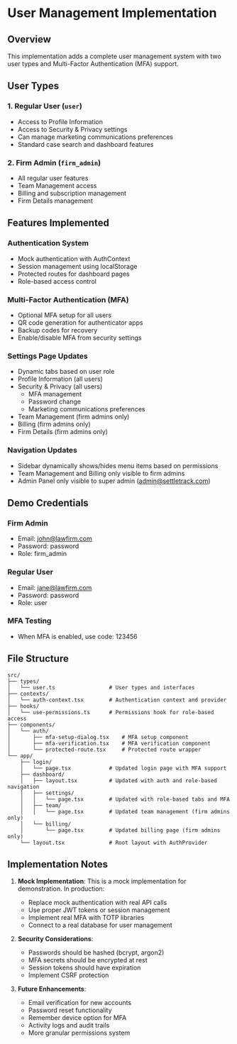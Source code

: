 # User Management Implementation

## Overview

This implementation adds a complete user management system with two user types and Multi-Factor Authentication (MFA) support.

## User Types

### 1. Regular User (`user`)

- Access to Profile Information
- Access to Security & Privacy settings
- Can manage marketing communications preferences
- Standard case search and dashboard features

### 2. Firm Admin (`firm_admin`)

- All regular user features
- Team Management access
- Billing and subscription management
- Firm Details management

## Features Implemented

### Authentication System

- Mock authentication with AuthContext
- Session management using localStorage
- Protected routes for dashboard pages
- Role-based access control

### Multi-Factor Authentication (MFA)

- Optional MFA setup for all users
- QR code generation for authenticator apps
- Backup codes for recovery
- Enable/disable MFA from security settings

### Settings Page Updates

- Dynamic tabs based on user role
- Profile Information (all users)
- Security & Privacy (all users)
  - MFA management
  - Password change
  - Marketing communications preferences
- Team Management (firm admins only)
- Billing (firm admins only)
- Firm Details (firm admins only)

### Navigation Updates

- Sidebar dynamically shows/hides menu items based on permissions
- Team Management and Billing only visible to firm admins
- Admin Panel only visible to super admin (admin@settletrack.com)

## Demo Credentials

### Firm Admin

- Email: john@lawfirm.com
- Password: password
- Role: firm_admin

### Regular User

- Email: jane@lawfirm.com
- Password: password
- Role: user

### MFA Testing

- When MFA is enabled, use code: 123456

## File Structure

```
src/
├── types/
│   └── user.ts                 # User types and interfaces
├── contexts/
│   └── auth-context.tsx        # Authentication context and provider
├── hooks/
│   └── use-permissions.ts      # Permissions hook for role-based access
├── components/
│   └── auth/
│       ├── mfa-setup-dialog.tsx    # MFA setup component
│       ├── mfa-verification.tsx    # MFA verification component
│       └── protected-route.tsx     # Protected route wrapper
└── app/
    ├── login/
    │   └── page.tsx            # Updated login page with MFA support
    ├── dashboard/
    │   ├── layout.tsx          # Updated with auth and role-based navigation
    │   ├── settings/
    │   │   └── page.tsx        # Updated with role-based tabs and MFA
    │   ├── team/
    │   │   └── page.tsx        # Updated team management (firm admins only)
    │   └── billing/
    │       └── page.tsx        # Updated billing page (firm admins only)
    └── layout.tsx              # Root layout with AuthProvider

```

## Implementation Notes

1. **Mock Implementation**: This is a mock implementation for demonstration. In production:
   - Replace mock authentication with real API calls
   - Use proper JWT tokens or session management
   - Implement real MFA with TOTP libraries
   - Connect to a real database for user management

2. **Security Considerations**:
   - Passwords should be hashed (bcrypt, argon2)
   - MFA secrets should be encrypted at rest
   - Session tokens should have expiration
   - Implement CSRF protection

3. **Future Enhancements**:
   - Email verification for new accounts
   - Password reset functionality
   - Remember device option for MFA
   - Activity logs and audit trails
   - More granular permissions system
